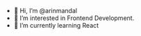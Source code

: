 - 👋 Hi, I’m @arinmandal
- 👀 I’m interested in Frontend Development.
- 🌱 I’m currently learning React

<!---
arinmandal/arinmandal is a ✨ special ✨ repository because its `README.md` (this file) appears on your GitHub profile.
You can click the Preview link to take a look at your changes.
--->
